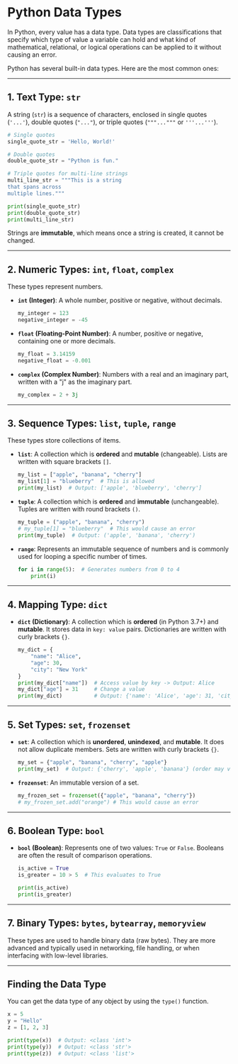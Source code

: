 # Python Data Types

In Python, every value has a data type. Data types are classifications that specify which type of value a variable can hold and what kind of mathematical, relational, or logical operations can be applied to it without causing an error.

Python has several built-in data types. Here are the most common ones:

---

## 1. Text Type: `str`

A string (`str`) is a sequence of characters, enclosed in single quotes (`'...'`), double quotes (`"..."`), or triple quotes (`"""..."""` or `'''...'''`).

```python
# Single quotes
single_quote_str = 'Hello, World!'

# Double quotes
double_quote_str = "Python is fun."

# Triple quotes for multi-line strings
multi_line_str = """This is a string
that spans across
multiple lines."""

print(single_quote_str)
print(double_quote_str)
print(multi_line_str)
```

Strings are **immutable**, which means once a string is created, it cannot be changed.

---

## 2. Numeric Types: `int`, `float`, `complex`

These types represent numbers.

-   **`int` (Integer)**: A whole number, positive or negative, without decimals.
    ```python
    my_integer = 123
    negative_integer = -45
    ```

-   **`float` (Floating-Point Number)**: A number, positive or negative, containing one or more decimals.
    ```python
    my_float = 3.14159
    negative_float = -0.001
    ```

-   **`complex` (Complex Number)**: Numbers with a real and an imaginary part, written with a "j" as the imaginary part.
    ```python
    my_complex = 2 + 3j
    ```

---

## 3. Sequence Types: `list`, `tuple`, `range`

These types store collections of items.

-   **`list`**: A collection which is **ordered** and **mutable** (changeable). Lists are written with square brackets `[]`.
    ```python
    my_list = ["apple", "banana", "cherry"]
    my_list[1] = "blueberry"  # This is allowed
    print(my_list)  # Output: ['apple', 'blueberry', 'cherry']
    ```

-   **`tuple`**: A collection which is **ordered** and **immutable** (unchangeable). Tuples are written with round brackets `()`.
    ```python
    my_tuple = ("apple", "banana", "cherry")
    # my_tuple[1] = "blueberry"  # This would cause an error
    print(my_tuple)  # Output: ('apple', 'banana', 'cherry')
    ```

-   **`range`**: Represents an immutable sequence of numbers and is commonly used for looping a specific number of times.
    ```python
    for i in range(5):  # Generates numbers from 0 to 4
        print(i)
    ```

---

## 4. Mapping Type: `dict`

-   **`dict` (Dictionary)**: A collection which is **ordered** (in Python 3.7+) and **mutable**. It stores data in `key: value` pairs. Dictionaries are written with curly brackets `{}`.
    ```python
    my_dict = {
        "name": "Alice",
        "age": 30,
        "city": "New York"
    }
    print(my_dict["name"])  # Access value by key -> Output: Alice
    my_dict["age"] = 31     # Change a value
    print(my_dict)          # Output: {'name': 'Alice', 'age': 31, 'city': 'New York'}
    ```

---

## 5. Set Types: `set`, `frozenset`

-   **`set`**: A collection which is **unordered**, **unindexed**, and **mutable**. It does not allow duplicate members. Sets are written with curly brackets `{}`.
    ```python
    my_set = {"apple", "banana", "cherry", "apple"}
    print(my_set)  # Output: {'cherry', 'apple', 'banana'} (order may vary, duplicates removed)
    ```

-   **`frozenset`**: An immutable version of a set.
    ```python
    my_frozen_set = frozenset({"apple", "banana", "cherry"})
    # my_frozen_set.add("orange") # This would cause an error
    ```

---

## 6. Boolean Type: `bool`

-   **`bool` (Boolean)**: Represents one of two values: `True` or `False`. Booleans are often the result of comparison operations.
    ```python
    is_active = True
    is_greater = 10 > 5  # This evaluates to True

    print(is_active)
    print(is_greater)
    ```

---

## 7. Binary Types: `bytes`, `bytearray`, `memoryview`

These types are used to handle binary data (raw bytes). They are more advanced and typically used in networking, file handling, or when interfacing with low-level libraries.

---

## Finding the Data Type

You can get the data type of any object by using the `type()` function.

```python
x = 5
y = "Hello"
z = [1, 2, 3]

print(type(x))  # Output: <class 'int'>
print(type(y))  # Output: <class 'str'>
print(type(z))  # Output: <class 'list'>
```
